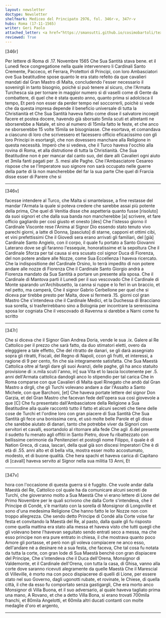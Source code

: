 ```yaml
---
layout: newsletter
doctype: Newsletter
shelfmark: Mediceo del Principato 2976, fol. 346r-v, 347r-v
hubs: Roma (17-11-1565)
writer: Geri Paolo
attached_letter: <a href="https://smansutti.github.io/cosimobartoli/texts/2976_140/">2976_140</a>
reviewed: True
---
```


[346r]


Per lettere di Roma di .17. Novembre 1565
Che Sua Santità stava bene. et il Lunedì fece congregatione nella quale
intervennero li Cardinali Santo Cremente, Pacceco, et Ferrara, Protettori di
Principi, con loro Ambasciatori ove Sua beatitudine spose quanto le era stato refeito
da que cavalieri mandati dal Gran Mastro di Malta, concludendo
l'esser necessario il sovenirgli in tanto bisognio, poichè si può
tenere al sicuro, che l'Armata Turchesca sia per tornare in
maggior numero sì di vaselli come di Gente da combattere, di quel
che è stata questo anno, quanto prima si adolcisca il tempo,
Et però non esser da perder tempo nel soccorrerli, poichè si
vede che da questa impresa depende il beneficio universale
di tutta la Christianità et
Che Sua Santità haveva fatto come disse il salvatore incoepit facere
et postea docere, havendo già sborsato 5mila scuti et altretanti
ne sborserebbe a Natale, et sino al numero di 15mila fatto le feste,
et che anco ne sborserebbe 15 volte 15mila se bisogniasse.
Che esortava, et comandava a ciascuno di loro che scrivessero
et facessero officio eficacissimo con gli loro Principi in
esortargli, che non dovessero manchare alla Religione
in questa necessità. Imperò che si vedeva, che il Turco
haveva l'occhio alla rovina di Roma, et alla
distrutione di tutta la Christianità.
Che Sua Beatitudine non è per mancar dal canto suo, del dare alli
Cavalieri ogni aiuto et  3mila fanti pagati per .5. mesi alle Paghe.
Che l'Ambasciatore Cesareo rispose che se l'Imperatore suo signore non
sarà occupato nelle guerre della parte di là non
mancherebbe del far la sua parte
Che quel di Frarcia disse esser di Parere che si

---

[346v]


facesse intendere al Turco, che Malta si smantelasse, a fine
restasse del mandar l'Armata la quale si poteva credere
che sarebbe assai più potente della prima,
Che quel di Venitia disse che aspetteria quanto fusse [risoluto]
da suoi signori et che dalla sua banda non mancherebbe [a]
scrivere, et fare officio gagliardo per così giusto et onesto [des]
Che l'istesso giorno il Cardinale Visconte rese l'Anima al Signor Dio essendo
stato tenuto vivo parechi giorni, a latte di Donna, [pasciuto]
di starne, capponi et ottimi cibi, et vini prefettissimi
Che il Giovedì sera erano arrivati gli familiari, del [già]
Cardinale Santo Angielo, con il corpo, il quale fu portato a Santo Giovanni Laterano
dove se gli faranno l'essequie, honoratissime et la sepoltura
Che il Cardinale Sforza per tal causa si era scusato col signor Duca
di Fiorenza, del non potere andare alle Nozze, come Sua Eccellenza
l haveva ricercato.
Che la indispositione del Cardinale Orsino, lo terrà impedito di non
potere andare alle nozze di Fiorenza
Che il Cardinale Santo Giorgio andrà a Fiorenza mandato da
Sua Santità a portare un presente alla sposa.
Che il Cardinale di Mantova partì il Lunedì per il suo vescovado
Che il Cardinale di Monte sparando un'Archibusetto, la canna
si ruppe e lo ferì in un braccio, et nel petto, ma camperà,
Che il signor Gabrio Cerbellone per quel che si diceva par
tirebbe presto per Malta, dove si fermerà .15. giorni col gran Mastro
Che s'intendeva che il Cardinale Medici, et la Duchessa di Bracciano
sua sorella, si trasferirebbano sino a Bolognia per incontrare
la serenissima sposa lor cogniata
Che il vescovado di Ravenna si darebbe a Narni come fu scritto

---

[347r]


Che si diceva che il Signor Gian Andrea Doria, vende le sua .ix.
Galere al Re Cattolico per il prezzo che sarà fatto, da duo stimatori
eletti, overo da elegggiere a tale effetto,
Che del ritratto de danari, se gli darà assegniato sopra gli
ritratti, Fiscali, del Regno di Napoli, ccon gli frutti, et interessi, a
ragione di 9 per cento, fin che sia integramente satisfatta.
Che Sua Maestà Cattolica oltre al fargli dare gli suoi Avanzi, delle
paghe, gli ha anco statuito provisione di :x.mila scuti l'anno, in[
sua Vita et lo lascia locotenente per .5. anni dell'Armata cattolica
dandogli anco lo stipendio per tal carica
Che in Roma comparse con que Cavalieri di Malta quel Rinegato
che andò dal Gran Mastro a dirgli, che gli Turchi volevano
andare a dar l'Assalto a Santo Michele, con que Barchoni, [et]
Che haveva portate lettere del signor Don Garzia, et del Gran
Mastro che facevan fede dell'opera sua così giovevole a que [C]
Che fu presentato dall'Ambasciatore della Religione a Sua Beatitudine alla quale
raccontò tutto il fatto et alcuni secreti che tiene delle cose de Turchi
et l'ordine loro con gran piacere di Sua Santità
Che Sua Santità gli fece una bonissima cera, et usò molte belle Parole
et gli disse che sarebbe aiutato di danari, tanto che potrebbe
viver da Signori con servitori et cavalli, esortandolo al ritornare alla fede
Che agli .6.del presente il sudetto fu menato agli offitii in Santo Pietro,
dove fu ribattezzato con bellissime cerimonie da Penitenzieri et postogli
nome Filippo, il quale è di Nation Greca, di casa, Iascari, della
qual già son discesi Imperatori
Che è di età di .55. anni alto et di bella vita, mostra
esser molto accostumato, modesto, et di buone qualità.
Che hera spachi et haveva carica di Capitano di [cavall]
haveva servito al Signor nella sua militia 13 Anni, Et

---

[347v]


hora con l'occasione di questa guerra si è fuggito.
Che vuole andar dalla Maestà del Re, Cattolico col quale ha da comunicare
alcuni secreti de Turchi, che gioveranno molto a Sua Maestà
Che vi erano lettere di Lione del Primo Novembre per le quali scrivono
che dalla Corte s'intendeva, che il Principe di Condé, s'è maritato
con la sorella di Monsignor di Longoville et sono d'una medesima Religione
Che hanno fatto le lor Nozze non con troppo allegrezza.
Che sendo detto Principe di Condé alla Corte volse far festa
et convitando la Maestà del Re, al pasto, dalla quale gli fu risposto
come quella mattina era stato alla messa et haveva visto
che tutti quegli che gli volevano bene l'havevan seguitato
sendo entrati seco a messa, ma che esso principe non era pure
entrato in chiesa, il che mostrava quanto poco Amore
gli portasse, et però non gli voleva compiacere ne anco
esso, dell'andare nè a desinare nè a sua festa, che faceva,
Che tal cosa fu notata da tutta la corte, con gran lode di Sua Maestà
benchè con gran dispiacere del Principe,
Che s'intendeva che il Duca dell'Orena, Monsignor di Valdemonte,
et il Cardinale dell'Orena, con tutta la casa, di Ghisa, vanno alla
corte dove saranno ricevuti alegramente da quelle Maestà
Che il Marescial di Villeville, è morto ma con poco dispiaceree
di quelli di Lione, per essere stato nel suo Governo, dagli
ugonotti rubate, et rovinate, le Chiese, di quella città,
il che da esso fu comportato senza gastigargli,
Che era morto anco Monsignor di Villa Buona, et il suo
adversario, al quale haveva tagliato prima una mano,
A Rovano, et che a detto Villa Bona, si erano trovati
700mila franchi, et 80mila Angelotti, et 60mila altri ducati contanti
con molte medaglie d'oro et argento,

---

